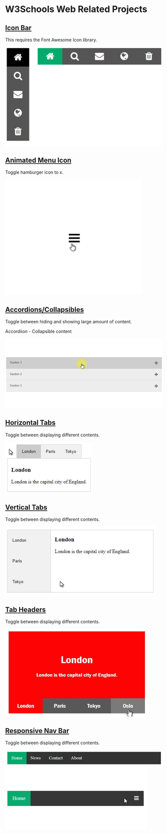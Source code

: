# W3Schools Web Related Projects

## [Icon Bar][1-]

This requires the Font Awesome Icon library.

![icon-bar][1]

## [Animated Menu Icon][2-]

Toggle hamburger icon to x.

![menu-icon][2]

## [Accordions/Collapsibles][3-]

Toggle between hiding and showing large amount of content.

Accordiion - Collapsible content

![accordions][3]

## [Horizontal Tabs][4-]

Toggle between displaying different contents.

![horizontal-tabs][4]

## [Vertical Tabs][5-]

Toggle between displaying different contents.

![vertical-tabs][5]

## [Tab Headers][6-]

Toggle between displaying different contents.

![tab-headers][6]

## [Responsive Nav Bar][7-]

Toggle between displaying different contents.

![desktop-nav-bar][7-1]
![mobile-nav-bar][7-2]

[1]: imgs/1-iconbar.png "Icon Bar"
[1-]: https://www.w3schools.com/howto/howto_css_icon_bar.asp "How To - Icon Bar"

[2]: imgs/2-menuicon.gif "Animated Menu Icon"
[2-]: https://www.w3schools.com/howto/howto_css_menu_icon.asp "How To - Menu Icon"

[3]: imgs/3-accordions.gif "Accordions/Collapsibles"
[3-]: https://www.w3schools.com/howto/howto_js_accordion.asp "How To - Collapsibles/Accordions"

[4]: imgs/4-horizontaltabs.gif "Horizontal Tabs"
[4-]: https://www.w3schools.com/howto/howto_js_tabs.asp "How To - Tabs"

[5]: imgs/5-verticaltabs.gif "Vertical Tabs"
[5-]: https://www.w3schools.com/howto/howto_js_vertical_tabs.asp "How To - Vertical Tabs"

[6]: imgs/6-tabheaders.gif "Tab Headers"
[6-]: https://www.w3schools.com/howto/howto_js_tab_header.asp "How To - Tab Headers"

[7-1]: imgs/7-responsivenavbar1.png "Desktop Nav Bar"
[7-2]: imgs/7-responsivenavbar2.gif "Mobile Nav Bar"
[7-]: https://www.w3schools.com/howto/howto_js_topnav_responsive.asp "How To - Responsive Top Navigation"
